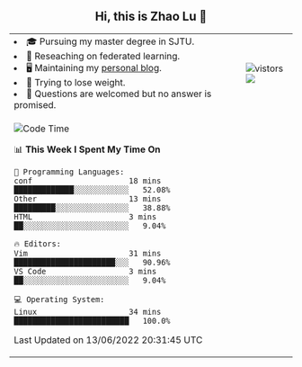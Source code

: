 <h2 align="center"> Hi, this is Zhao Lu 👋</h2>

<table style="overflow:hidden;">
    <tr> 
        <td>
            <li>🎓 Pursuing my master degree in SJTU.</li>
            <li>🌱 Reseaching on federated learning.</li>
            <li>🖥️ Maintaining my <a href="https://ifarewell.xyz">personal blog</a>.</li>
            <li>💪 Trying to lose weight.</li>
            <li>💬 Questions are welcomed but no answer is promised.</li> 
        </td>
        <td>
            <img src="https://visitor-badge.glitch.me/badge?page_id=ifarewell" alt="vistors" />
        <br>
          <img src="https://github-readme-stats.vercel.app/api?username=ifarewell&theme=graywhite&hide=prs,contribs&show_icons=true&hide_border=true&icon_color=CE1D2D&text_color=718096&bg_color=ffffff&hide_title=true" />
        </td>
    </tr>
    <tr>
        <td colspan="2">
            
<!--START_SECTION:waka-->
![Code Time](http://img.shields.io/badge/Code%20Time-192%20hrs%2056%20mins-blue)

📊 **This Week I Spent My Time On** 

```text
💬 Programming Languages: 
conf                     18 mins             █████████████░░░░░░░░░░░░   52.08% 
Other                    13 mins             █████████░░░░░░░░░░░░░░░░   38.88% 
HTML                     3 mins              ██░░░░░░░░░░░░░░░░░░░░░░░   9.04%

🔥 Editors: 
Vim                      31 mins             ██████████████████████░░░   90.96% 
VS Code                  3 mins              ██░░░░░░░░░░░░░░░░░░░░░░░   9.04%

💻 Operating System: 
Linux                    34 mins             █████████████████████████   100.0%

```


 Last Updated on 13/06/2022 20:31:45 UTC
<!--END_SECTION:waka-->
            
</td></tr>
</table>


